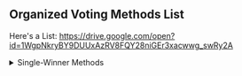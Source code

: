 ## Organized Voting Methods List

Here's a List: https://drive.google.com/open?id=1WgpNkryBY9DUUxAzRV8FQY28niGEr3xacwwg_swRy2A


<details> 
<summary>Single-Winner Methods</summary> 
	<ul> <li> <summary>Single Choice</summary> </li> </ul>
		<details> <ul> <li> <summary>First Past The Post</summary> </li> </ul>
	<ul> <li> <summary>Ranked Choice</summary> </li> </ul> 
	<ul> <li> <summary>Cardinal</summary> </li> </ul>
	<ul> <li> <summary>Hybrid</summary> </li> </ul> 
	<ul> <li> <summary>Candidates Trade</summary> </li> </ul>
</details>


<details> <summary>Multi-Winner Methods</summary> </details>

